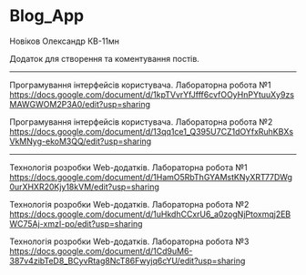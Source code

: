# Blog_App
Новіков Олександр КВ-11мн

Додаток для створення та коментування постів.

---

Програмування інтерфейсів користувача. Лабораторна робота №1
https://docs.google.com/document/d/1kpTVvrYfJfff6cvfOOyHnPYtuuXy9zsMAWGWOM2P3A0/edit?usp=sharing

Програмування інтерфейсів користувача. Лабораторна робота №2
https://docs.google.com/document/d/13qq1ce1_Q395U7CZ1dOYfxRuhKBXsVkMNyg-ekoM3QQ/edit?usp=sharing

---

Технологія розробки Web-додатків. Лабораторна робота №1
https://docs.google.com/document/d/1HamO5RbThGYAMstKNyXRT77DWg0urXHXR20Kjy18kVM/edit?usp=sharing

Технологія розробки Web-додатків. Лабораторна робота №2
https://docs.google.com/document/d/1uHkdhCCxrU6_a0zogNjPtoxmqj2EBWC75Aj-xmzI-po/edit?usp=sharing

Технологія розробки Web-додатків. Лабораторна робота №3
https://docs.google.com/document/d/1Cd9uM6-387v4zibTeD8_BCyvRtag8NcT86Fwyjq6cYU/edit?usp=sharing
